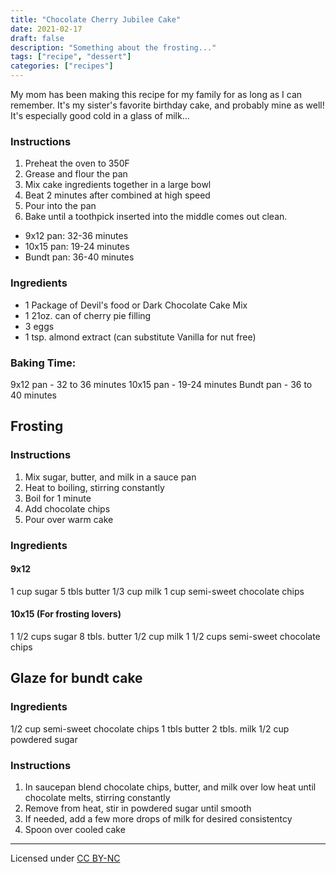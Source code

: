 ```yaml
---
title: "Chocolate Cherry Jubilee Cake"
date: 2021-02-17
draft: false
description: "Something about the frosting..."
tags: ["recipe", "dessert"]
categories: ["recipes"]
---
```


My mom has been making this recipe for my family for as long as I can remember.
It's my sister's favorite birthday cake, and probably mine as well! It's
especially good cold in a glass of milk...

### Instructions

1. Preheat the oven to 350F
2. Grease and flour the pan
3. Mix cake ingredients together in a large bowl
4. Beat 2 minutes after combined at high speed
5. Pour into the pan
6. Bake until a toothpick inserted into the middle comes out clean.

- 9x12 pan: 32-36 minutes
- 10x15 pan: 19-24 minutes
- Bundt pan: 36-40 minutes

### Ingredients

- 1 Package of Devil's food or Dark Chocolate Cake Mix
- 1 21oz. can of cherry pie filling
- 3 eggs
- 1 tsp. almond extract (can substitute Vanilla for nut free)

### Baking Time:

9x12 pan - 32 to 36 minutes
10x15 pan - 19-24 minutes
Bundt pan - 36 to 40 minutes

## Frosting

### Instructions

1. Mix sugar, butter, and milk in a sauce pan
2. Heat to boiling, stirring constantly
3. Boil for 1 minute
4. Add chocolate chips
5. Pour over warm cake

### Ingredients

#### 9x12

1 cup sugar
5 tbls butter
1/3 cup milk
1 cup semi-sweet chocolate chips

#### 10x15 (For frosting lovers)

1 1/2 cups sugar
8 tbls. butter
1/2 cup milk
1 1/2 cups semi-sweet chocolate chips

## Glaze for bundt cake

### Ingredients

1/2 cup semi-sweet chocolate chips
1 tbls butter
2 tbls. milk
1/2 cup powdered sugar

### Instructions

1. In saucepan blend chocolate chips, butter, and milk over low heat until chocolate melts, stirring constantly
2. Remove from heat, stir in powdered sugar until smooth
3. If needed, add a few more drops of milk for desired consistentcy
4. Spoon over cooled cake

---
Licensed under [CC BY-NC](https://creativecommons.org/licenses/by-nc/4.0/)
